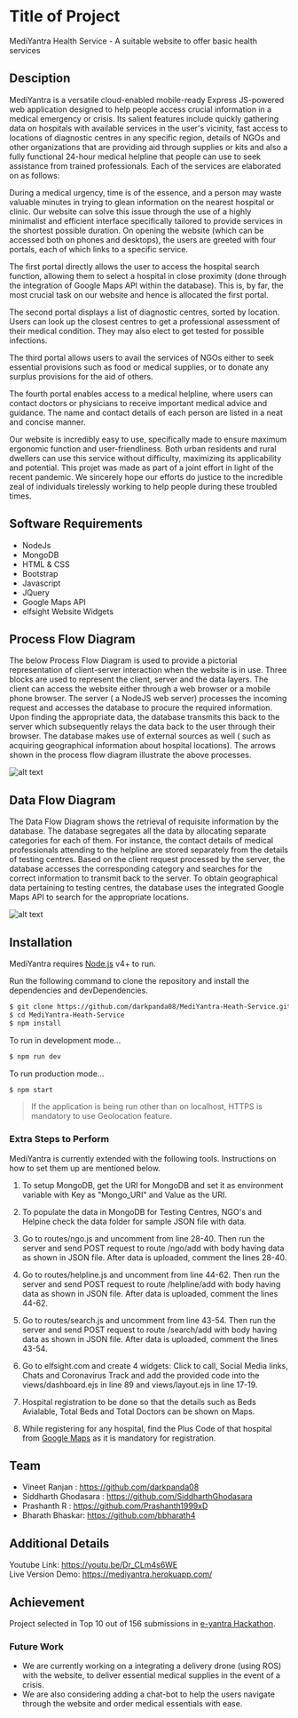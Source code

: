 # Title of Project
MediYantra Health Service - A suitable website to offer basic health services

## Desciption
MediYantra is a versatile cloud-enabled mobile-ready Express JS-powered web application designed to help people access crucial information in a medical emergency or crisis. Its salient features include quickly gathering data on hospitals with available services in the user's vicinity, fast access to locations of diagnostic centres in any specific region, details of NGOs and other organizations that are providing aid through supplies or kits and also a fully functional 24-hour medical helpline that people can use to seek assistance from trained professionals. Each of the services are elaborated on as follows: 

During a medical urgency, time is of the essence, and a person may waste valuable minutes in trying to glean information on the nearest hospital or clinic. Our website can solve this issue through the use of a highly minimalist and efficient interface specifically tailored to provide services in the shortest possible duration. On opening the website (which can be accessed both on phones and desktops), the users are greeted with four portals, each of which links to a specific service.

The first portal directly allows the user to access the hospital search function, allowing them to select a hospital in close proximity (done through the integration of Google Maps API within the database). This is, by far, the most crucial task on our website and hence is allocated the first portal. 

The second portal displays a list of diagnostic centres, sorted by location. Users can look up the closest centres to get a professional assessment of their medical condition. They may also elect to get tested for possible infections.

The third portal allows users to avail the services of NGOs either to seek essential provisions such as food or medical supplies, or to donate any surplus provisions for the aid of others.

The fourth portal enables access to a medical helpline, where users can contact doctors or physicians to receive important medical advice and guidance. The name and contact details of each person are listed in a neat and concise manner.

Our website is incredibly easy to use, specifically made to ensure maximum ergonomic function and user-friendliness. Both urban residents and rural dwellers can use this service without difficulty, maximizing its applicability and potential. This projet was made as part of a joint effort in light of the recent pandemic. We sincerely hope
our efforts do justice to the incredible zeal of individuals tirelessly working to help people during these troubled times.  


## Software Requirements
  - NodeJs
  - MongoDB
  - HTML & CSS
  - Bootstrap
  - Javascript
  - JQuery
  - Google Maps API
  - elfsight Website Widgets
  
## Process Flow Diagram
The below Process Flow Diagram is used to provide a pictorial representation of client-server interaction when the website is in use. 
Three blocks are used to represent the client, server and the data layers. The client can access the website either through a web browser or a mobile phone browser. The server ( a NodeJS web server) processes the incoming request and accesses the database to procure the required information. Upon finding the appropriate data, the database transmits this back to the server which subsequently relays the data back to the user through their browser. The database makes use of external sources as well ( such as acquiring geographical information about hospital locations). The arrows shown in the process flow diagram illustrate the above processes.

![alt text](https://github.com/darkpanda08/MediYantra-Heath-Service/blob/master/process_flow.png?raw=true "Process Flow Diagram")

## Data Flow Diagram
The Data Flow Diagram shows the retrieval of requisite information by the database.
The database segregates all the data by allocating separate categories for each of them. For instance, the contact details of medical professionals attending to the helpline are stored separately from the details of testing centres. Based on the client request processed by the server, the database accesses the corresponding category and searches for the correct information to transmit back to the server. To obtain geographical data pertaining to testing centres, the database uses the integrated Google Maps API to search for the appropriate locations.

![alt text](https://github.com/darkpanda08/MediYantra-Heath-Service/blob/master/data_flow.png?raw=true "Data Flow Diagram")

## Installation

MediYantra requires [Node.js](https://nodejs.org/) v4+ to run.

Run the following command to clone the repository and install the dependencies and devDependencies.

```sh
$ git clone https://github.com/darkpanda08/MediYantra-Heath-Service.git
$ cd MediYantra-Heath-Service
$ npm install
```
To run in development mode...
```sh
$ npm run dev
```
To run production mode...

```sh
$ npm start
```
>If the application is being run other than on localhost, HTTPS is mandatory to use Geolocation feature.

### Extra Steps to Perform 

MediYantra is currently extended with the following tools. Instructions on how to set them up are mentioned below.

1. To setup MongoDB, get the URI for MongoDB and set it as environment variable with Key as "Mongo_URI" and Value as the URI.

2. To populate the data in MongoDB for Testing Centres, NGO's and Helpine check the data folder for sample JSON file with data.

3. Go to routes/ngo.js and uncomment from line 28-40. Then run the server and send POST request to route /ngo/add with body having data as shown in JSON file. After data is uploaded, comment the lines 28-40.

4. Go to routes/helpline.js and uncomment from line 44-62. Then run the server and send POST request to route /helpline/add with body having data as shown in JSON file. After data is uploaded, comment the lines 44-62.

5. Go to routes/search.js and uncomment from line 43-54. Then run the server and send POST request to route /search/add with body having data as shown in JSON file. After data is uploaded, comment the lines 43-54.

4. Go to elfsight.com and create 4 widgets: Click to call, Social Media links, Chats and Coronavirus Track and add the provided code into the views/dashboard.ejs in line 89 and views/layout.ejs in line 17-19.

5. Hospital registration to be done so that the details such as Beds Avialable, Total Beds and Total Doctors can be shown on Maps.

6. While registering for any hospital, find the Plus Code of that hospital from [Google Maps](https://maps.google.com) as it is mandatory for registration. 

## Team
- Vineet Ranjan : https://github.com/darkpanda08
- Siddharth Ghodasara : https://github.com/SiddharthGhodasara
- Prashanth R : https://github.com/Prashanth1999xD
- Bharath Bhaskar: https://github.com/bbharath4

## Additional Details

Youtube Link: https://youtu.be/Dr_CLm4s6WE </br>
Live Version Demo: https://mediyantra.herokuapp.com/

## Achievement
Project selected in Top 10 out of 156 submissions in [e-yantra Hackathon](http://hackathon.e-yantra.org/).

### Future Work
- We are currently working on a integrating a delivery drone (using ROS) with the website, to deliver essential medical supplies in the event of a crisis.
- We are also considering adding a chat-bot to help the users navigate through the website and order medical essentials with ease.
